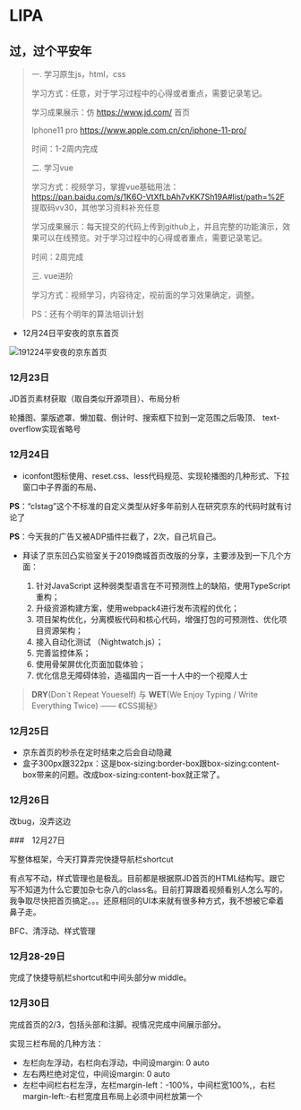 # LIPA
## 过，过个平安年
> 一. 学习原生js，html，css
>
> 学习方式：任意，对于学习过程中的心得或者重点，需要记录笔记。
>
> 学习成果展示：仿 https://www.jd.com/ 首页
>
> Iphone11 pro https://www.apple.com.cn/cn/iphone-11-pro/
>
> 时间：1-2周内完成
>
> 二. 学习vue
>
> 学习方式：视频学习，掌握vue基础用法：https://pan.baidu.com/s/1K6O-VtXfLbAh7vKK7Sh19A#list/path=%2F 提取码vv30，其他学习资料补充任意
>
> 学习成果展示：每天提交的代码上传到github上，并且完整的功能演示，效果可以在线预览。对于学习过程中的心得或者重点，需要记录笔记。
>
> 时间：2周完成
>
> 三. vue进阶
>
> 学习方式：视频学习，内容待定，视前面的学习效果确定，调整。
>
> PS：还有个明年的算法培训计划

- 12月24日平安夜的京东首页

![191224平安夜的京东首页](JD/191224平安夜的京东首页.gif)

### 12月23日

JD首页素材获取（取自类似开源项目）、布局分析

轮播图、蒙版遮罩、懒加载、倒计时、搜索框下拉到一定范围之后吸顶、 text-overflow实现省略号



### 12月24日

- iconfont图标使用、reset.css、less代码规范、实现轮播图的几种形式、下拉窗口中子界面的布局、

**PS**：“clstag”这个不标准的自定义类型从好多年前别人在研究京东的代码时就有讨论了

**PS**：今天我的广告又被ADP插件拦截了，2次，自己坑自己。

- 拜读了京东凹凸实验室关于2019商城首页改版的分享，主要涉及到一下几个方面：

  1. 针对JavaScript 这种弱类型语言在不可预测性上的缺陷，使用TypeScript重构；
  2. 升级资源构建方案，使用webpack4进行发布流程的优化；
  3. 项目架构优化，分离模板代码和核心代码，增强打包的可预测性、优化项目资源架构；
  4. 接入自动化测试 （Nightwatch.js）；
  5. 完善监控体系；
  6. 使用骨架屏优化页面加载体验；
  7. 优化信息无障碍体验，造福国内一百一十人中的一个视障人士

  

> **DRY**(Don`t Repeat Youeself) 与 **WET**(We Enjoy Typing / Write Everything Twice) —— 《CSS揭秘》



### 12月25日

- 京东首页的秒杀在定时结束之后会自动隐藏
- 盒子300px跟322px：这是box-sizing:border-box跟box-sizing:content-box带来的问题。改成box-sizing:content-box就正常了。


### 12月26日

改bug，没弄这边


###　12月27日

写整体框架，今天打算弄完快捷导航栏shortcut

有点写不动，样式管理也是极乱。目前都是根据原JD首页的HTML结构写。跟它写不知道为什么它要加杂七杂八的class名。目前打算跟着视频看别人怎么写的，我争取尽快把首页搞定。。。还原相同的UI本来就有很多种方式，我不想被它牵着鼻子走。

BFC、清浮动、样式管理



### 12月28-29日

完成了快捷导航栏shortcut和中间头部分w middle。



### 12月30日

完成首页的2/3，包括头部和注脚。视情况完成中间展示部分。

实现三栏布局的几种方法：

- 左栏向左浮动，右栏向右浮动，中间设margin: 0 auto
- 左右两栏绝对定位，中间设margin: 0 auto
- 左栏中间栏右栏左浮，左栏margin-left：-100%，中间栏宽100%,，右栏margin-left:-右栏宽度且布局上必须中间栏放第一个
